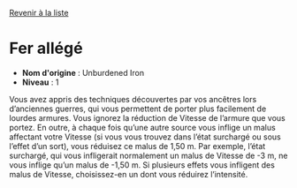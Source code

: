 [Revenir à la liste](list.md)

# Fer allégé

 * **Nom d'origine** : Unburdened Iron
 * **Niveau** : 1


<p>Vous avez appris des techniques découvertes par vos ancêtres lors d’anciennes guerres, qui vous permettent de porter plus facilement de lourdes armures. Vous ignorez la réduction de Vitesse de l’armure que vous portez. En outre, à chaque fois qu’une autre source vous inflige un malus affectant votre Vitesse (si vous vous trouvez dans l’état surchargé ou
sous l’effet d’un sort), vous réduisez ce malus de 1,50 m. Par exemple, l’état surchargé, qui vous infligerait normalement un malus de Vitesse de -3 m, ne vous inflige qu’un malus de -1,50 m. Si plusieurs effets vous infligent des malus de Vitesse,  choisissez-en un dont vous réduirez l’intensité.</p>